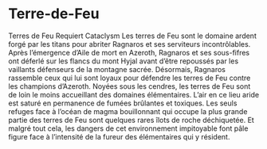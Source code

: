 Terre-de-Feu
============

Terres de Feu Requiert Cataclysm Les terres de Feu sont le domaine ardent forgé par les titans pour abriter Ragnaros et ses serviteurs incontrôlables. Après l’émergence d’Aile de mort en Azeroth, Ragnaros et ses sous-fifres ont déferlé sur les flancs du mont Hyjal avant d’être repoussés par les vaillants défenseurs de la montagne sacrée. Désormais, Ragnaros rassemble ceux qui lui sont loyaux pour défendre les terres de Feu contre les champions d’Azeroth.  Noyées sous les cendres, les terres de Feu sont de loin le moins accueillant des domaines élémentaires. L’air en ce lieu aride est saturé en permanence de fumées brûlantes et toxiques. Les seuls refuges face à l’océan de magma bouillonnant qui occupe la plus grande partie des terres de Feu sont quelques rares îlots de roche déchiquetée. Et malgré tout cela, les dangers de cet environnement impitoyable font pâle figure face à l’intensité de la fureur des élémentaires qui y résident.
